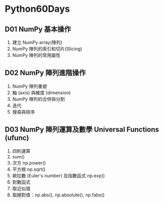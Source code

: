# Python60Days
## D01 NumPy 基本操作
1. 建立 NumPy array(陣列)
2. NumPy 陣列的索引和切片(Slicing)
3. NumPy 陣列的常用屬性
## D02 NumPy 陣列進階操作
1. NumPy 陣列重塑
2. 軸 (axis) 與維度 (dimension)
3. NumPy 陣列的合併與分割
4. 迭代
5. 搜尋與排序
## D03 NumPy 陣列運算及數學 Universal Functions (ufunc)
1. 四則運算
2. sum()
3. 次方 np.power()
4. 平方根 np.sqrt()
5. 歐拉數 (Euler's number) 及指數函式 np.exp()
6. 對數函式
7. 取近似值
8. 取絕對值：np.abs(), np.absolute(), np.fabs()